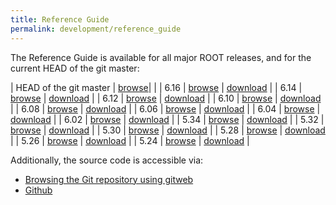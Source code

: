 ```yaml
---
title: Reference Guide
permalink: development/reference_guide
---
```


The Reference Guide is available for all major ROOT releases, and for the current HEAD of the git master:

| HEAD of the git master | [browse](https://root.cern/doc/master/)|                                                       |
| 6.16 | [browse](https://root.cern/doc/v616/)                    | [download](https://root.cern/download/html616.tar.gz) |
| 6.14 | [browse](https://root.cern/doc/v614/)                    | [download](https://root.cern/download/html614.tar.gz) |
| 6.12 | [browse](https://root.cern/doc/v612/)                    | [download](https://root.cern/download/html614.tar.gz) |
| 6.10 | [browse](https://root.cern/doc/v610/)                    | [download](https://root.cern/download/html610.tar.gz) |
| 6.08 | [browse](https://root.cern/doc/v608/)                    | [download](https://root.cern/download/html608.tar.gz) |
| 6.06 | [browse](https://root.cern/root/html606/)                | [download](https://root.cern/download/html606.tar.gz) |
| 6.04 | [browse](https://root.cern/root/html604/ClassIndex.html) | [download](https://root.cern/download/html604.tar.gz) |
| 6.02 | [browse](https://root.cern/root/html602/ClassIndex.html) | [download](https://root.cern/download/html602.tar.gz) |
| 5.34 | [browse](https://root.cern/root/html534/ClassIndex.html) | [download](https://root.cern/download/html534.tar.gz) |
| 5.32 | [browse](https://root.cern/root/html532/ClassIndex.html) | [download](https://root.cern/download/html532.tar.gz) |
| 5.30 | [browse](https://root.cern/root/html530/ClassIndex.html) | [download](https://root.cern/download/html530.tar.gz) |
| 5.28 | [browse](https://root.cern/root/html528/ClassIndex.html) | [download](https://root.cern/download/html528.tar.gz) |
| 5.26 | [browse](https://root.cern/root/html526/ClassIndex.html) | [download](https://root.cern/download/html526.tar.gz) |
| 5.24 | [browse](https://root.cern/root/html524/ClassIndex.html) | [download](https://root.cern/download/html524.tar.gz) |

Additionally, the source code is accessible via:

  - [Browsing the Git repository using gitweb](https://root.cern/gitweb?p=root.git;a=summary)
  - [Github](https://github.com/root-mirror/root)